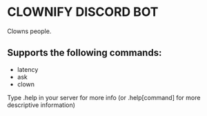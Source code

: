# CLOWNIFY DISCORD BOT
Clowns people.

## Supports the following commands:
- latency
- ask
- clown

Type .help in your server for more info 
(or .help[command] for more descriptive
information)